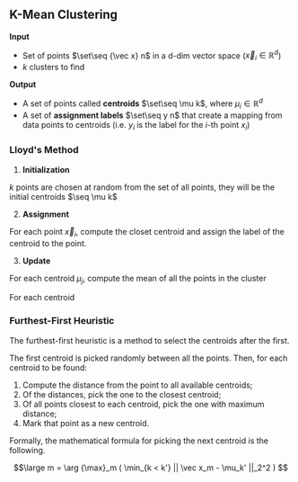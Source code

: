 ## K-Mean Clustering

**Input**

- Set of points $\set\seq {\vec x} n$ in a d-dim vector space ($\vec x_i \in \mathbb R^d$)
- $k$ clusters to find

**Output**

- A set of points called **centroids** $\set\seq \mu k$, where $\mu_i \in \mathbb R^d$
- A set of **assignment labels** $\set\seq y n$ that create a mapping from data points to centroids (i.e. $y_i$ is the label for the $i$-th point $x_i$)

### Lloyd's Method

1. **Initialization**

$k$ points are chosen at random from the set of all points, they will be the initial centroids $\seq \mu k$

2. **Assignment**

For each point $\vec x_i$, compute the closet centroid and assign the label of the centroid to the point.

3. **Update**

For each centroid $\mu_j$, compute the mean of all the points in the cluster 

For each centroid

### Furthest-First Heuristic

The furthest-first heuristic is a method to select the centroids after the first.

The first centroid is picked randomly between all the points. Then, for each centroid to be found:

1. Compute the distance from the point to all available centroids;
2. Of the distances, pick the one to the closest centroid;
3. Of all points closest to each centroid, pick the one with maximum distance;
4. Mark that point as a new centroid.

Formally, the mathematical formula for picking the next centroid is the following.

$$\large
	m = \arg {\max}_m (
		\min_{k < k'} || \vec x_m - \mu_k' ||_2^2
	)
$$